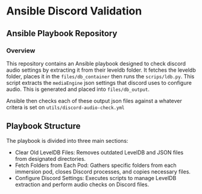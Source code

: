 # Ansible Discord Validation

## Ansible Playbook Repository
### Overview
This repository contains an Ansible playbook designed to check discord audio settings by extracting it from their leveldb folder. It fetches the leveldb folder, places it in the `files/db_container` then runs the `scrips/ldb.py`. This script extracts the `mediaEngine` json settings that discord uses to configure audio. This is generated and placed into `files/db_output`. 

Ansible then checks each of these output json files against a whatever critera is set on `utils/discord-audio-check.yml`

## Playbook Structure
The playbook is divided into three main sections:

- Clear Old LevelDB Files: Removes outdated LevelDB and JSON files from designated directories.
- Fetch Folders from Each Pod: Gathers specific folders from each immersion pod, closes Discord processes, and copies necessary files.
- Configure Discord Settings: Executes scripts to manage LevelDB extraction and perform audio checks on Discord files.
